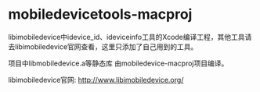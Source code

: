 # mobiledevicetools-macproj

libimobiledevice中idevice_id、ideviceinfo工具的Xcode编译工程，其他工具请去libimobiledevice官网查看，这里只添加了自己用到的工具。

项目中libmobiledevice.a等静态库 由mobiledevice-macproj项目编译。

libimobiledevice官网: http://www.libimobiledevice.org/

